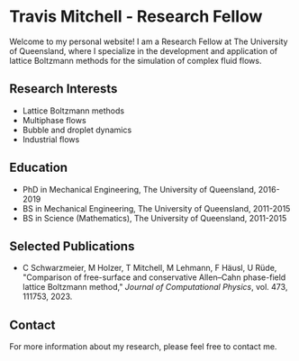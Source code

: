 # Travis Mitchell - Research Fellow

Welcome to my personal website! I am a Research Fellow at The University of Queensland, where I specialize in the development and application of lattice Boltzmann methods for the simulation of complex fluid flows.

## Research Interests

- Lattice Boltzmann methods
- Multiphase flows
- Bubble and droplet dynamics
- Industrial flows 

## Education

- PhD in Mechanical Engineering, The University of Queensland, 2016-2019
- BS in Mechanical Engineering, The University of Queensland, 2011-2015
- BS in Science (Mathematics), The University of Queensland, 2011-2015

## Selected Publications

- C Schwarzmeier, M Holzer, T Mitchell, M Lehmann, F Häusl, U Rüde, "Comparison of free-surface and conservative Allen–Cahn phase-field lattice Boltzmann method," *Journal of Computational Physics*, vol. 473, 111753, 2023.

## Contact

For more information about my research, please feel free to contact me.
